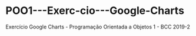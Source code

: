 # POO1---Exerc-cio---Google-Charts
Exercício Google Charts - Programação Orientada a Objetos 1 - BCC 2019-2
